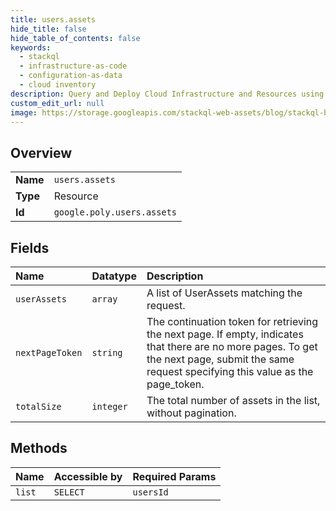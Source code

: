 ```yaml
---
title: users.assets
hide_title: false
hide_table_of_contents: false
keywords:
  - stackql
  - infrastructure-as-code
  - configuration-as-data
  - cloud inventory
description: Query and Deploy Cloud Infrastructure and Resources using SQL
custom_edit_url: null
image: https://storage.googleapis.com/stackql-web-assets/blog/stackql-blog-post-featured-image.png
---
```

  
    

## Overview
<table><tbody>
<tr><td><b>Name</b></td><td><code>users.assets</code></td></tr>
<tr><td><b>Type</b></td><td>Resource</td></tr>
<tr><td><b>Id</b></td><td><code>google.poly.users.assets</code></td></tr>
</tbody></table>

## Fields
| Name | Datatype | Description |
|:-----|:---------|:------------|
| `userAssets` | `array` | A list of UserAssets matching the request. |
| `nextPageToken` | `string` | The continuation token for retrieving the next page. If empty, indicates that there are no more pages. To get the next page, submit the same request specifying this value as the page_token. |
| `totalSize` | `integer` | The total number of assets in the list, without pagination. |
## Methods
| Name | Accessible by | Required Params |
|:-----|:--------------|:----------------|
| `list` | `SELECT` | `usersId` |
